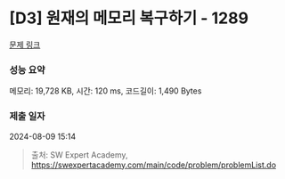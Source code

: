 # [D3] 원재의 메모리 복구하기 - 1289 

[문제 링크](https://swexpertacademy.com/main/code/problem/problemDetail.do?contestProbId=AV19AcoKI9sCFAZN) 

### 성능 요약

메모리: 19,728 KB, 시간: 120 ms, 코드길이: 1,490 Bytes

### 제출 일자

2024-08-09 15:14



> 출처: SW Expert Academy, https://swexpertacademy.com/main/code/problem/problemList.do